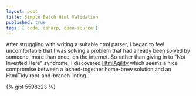 ```yaml
---
layout: post
title: Simple Batch Html Validation
published: true
tags: [ code, csharp, open-source ]
---
```


After struggling with writing a suitable html parser, I began to feel 
uncomfortable that I was solving a problem that had already been solved by 
someone, more than once, on the internet. So rather than giving in to "Not 
Invented Here" syndrome, I discovered [HtmlAgility](http://htmlagilitypack.codeplex.com) 
which seems a nice compromise between a lashed-together home-brew solution 
and an HtmlTidy root-and-branch linting.

{% gist 5598223 %}
